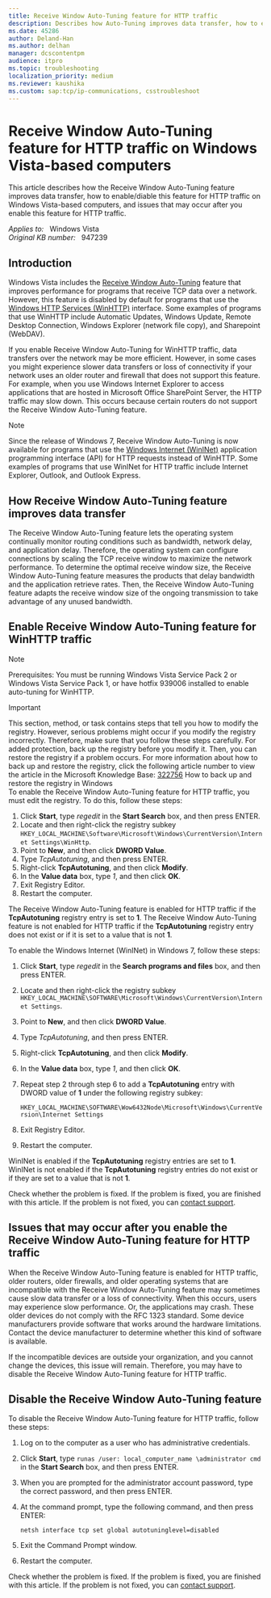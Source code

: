 ```yaml
---
title: Receive Window Auto-Tuning feature for HTTP traffic
description: Describes how Auto-Tuning improves data transfer, how to enable Auto-Tuning for HTTP traffic on Windows Vista-based computers, and issues that may occur after you enable Auto-Tuning for HTTP traffic.
ms.date: 45286
author: Deland-Han
ms.author: delhan
manager: dcscontentpm
audience: itpro
ms.topic: troubleshooting
localization_priority: medium
ms.reviewer: kaushika
ms.custom: sap:tcp/ip-communications, csstroubleshoot
---
```

# Receive Window Auto-Tuning feature for HTTP traffic on Windows Vista-based computers

This article describes how the Receive Window Auto-Tuning feature improves data transfer, how to enable/diable this feature for HTTP traffic on Windows Vista-based computers, and issues that may occur after you enable this feature for HTTP traffic.

_Applies to:_ &nbsp; Windows Vista  
_Original KB number:_ &nbsp; 947239

## Introduction

Windows Vista includes the [Receive Window Auto-Tuning](/previous-versions/technet-magazine/cc162519(v=msdn.10)) feature that improves performance for programs that receive TCP data over a network. However, this feature is disabled by default for programs that use the [Windows HTTP Services (WinHTTP)](/windows/win32/winhttp/about-winhttp) interface. Some examples of programs that use WinHTTP include Automatic Updates, Windows Update, Remote Desktop Connection, Windows Explorer (network file copy), and Sharepoint (WebDAV).

If you enable Receive Window Auto-Tuning for WinHTTP traffic, data transfers over the network may be more efficient. However, in some cases you might experience slower data transfers or loss of connectivity if your network uses an older router and firewall that does not support this feature. For example, when you use Windows Internet Explorer to access applications that are hosted in Microsoft Office SharePoint Server, the HTTP traffic may slow down. This occurs because certain routers do not support the Receive Window Auto-Tuning feature.

> [!NOTE]
> Since the release of Windows 7, Receive Window Auto-Tuning is now available for programs that use the [Windows Internet (WinINet)](/windows/win32/wininet/portal) application programming interface (API) for HTTP requests instead of WinHTTP. Some examples of programs that use WinINet for HTTP traffic include Internet Explorer, Outlook, and Outlook Express.

## How Receive Window Auto-Tuning feature improves data transfer

The Receive Window Auto-Tuning feature lets the operating system continually monitor routing conditions such as bandwidth, network delay, and application delay. Therefore, the operating system can configure connections by scaling the TCP receive window to maximize the network performance. To determine the optimal receive window size, the Receive Window Auto-Tuning feature measures the products that delay bandwidth and the application retrieve rates. Then, the Receive Window Auto-Tuning feature adapts the receive window size of the ongoing transmission to take advantage of any unused bandwidth.

## Enable Receive Window Auto-Tuning feature for WinHTTP traffic

> [!NOTE]
> Prerequisites: You must be running Windows Vista Service Pack 2 or Windows Vista Service Pack 1, or have hotfix 939006 installed to enable auto-tuning for WinHTTP.

> [!IMPORTANT]
> This section, method, or task contains steps that tell you how to modify the registry. However, serious problems might occur if you modify the registry incorrectly. Therefore, make sure that you follow these steps carefully. For added protection, back up the registry before you modify it. Then, you can restore the registry if a problem occurs. For more information about how to back up and restore the registry, click the following article number to view the article in the Microsoft Knowledge Base: [322756](https://support.microsoft.com/help/322756) How to back up and restore the registry in Windows  
To enable the Receive Window Auto-Tuning feature for HTTP traffic, you must edit the registry. To do this, follow these steps:

1. Click **Start**, type *regedit* in the **Start Search** box, and then press ENTER.
2. Locate and then right-click the registry subkey `HKEY_LOCAL_MACHINE\Software\Microsoft\Windows\CurrentVersion\Internet Settings\WinHttp`.
3. Point to **New**, and then click **DWORD Value**.
4. Type *TcpAutotuning*, and then press ENTER.
5. Right-click **TcpAutotuning**, and then click **Modify**.
6. In the **Value data** box, type *1*, and then click **OK**.
7. Exit Registry Editor.
8. Restart the computer.

The Receive Window Auto-Tuning feature is enabled for HTTP traffic if the **TcpAutotuning** registry entry is set to **1**. The Receive Window Auto-Tuning feature is not enabled for HTTP traffic if the **TcpAutotuning** registry entry does not exist or if it is set to a value that is not **1**.

To enable the Windows Internet (WinINet) in Windows 7, follow these steps:

1. Click **Start**, type *regedit* in the **Search programs and files** box, and then press ENTER.
2. Locate and then right-click the registry subkey `HKEY_LOCAL_MACHINE\SOFTWARE\Microsoft\Windows\CurrentVersion\Internet Settings`.
3. Point to **New**, and then click **DWORD Value**.
4. Type *TcpAutotuning*, and then press ENTER.
5. Right-click **TcpAutotuning**, and then click **Modify**.
6. In the **Value data** box, type *1*, and then click **OK**.
7. Repeat step 2 through step 6 to add a **TcpAutotuning** entry with DWORD value of **1** under the following registry subkey: 

    `HKEY_LOCAL_MACHINE\SOFTWARE\Wow6432Node\Microsoft\Windows\CurrentVersion\Internet Settings`

8. Exit Registry Editor.
9. Restart the computer.

WinINet is enabled if the **TcpAutotuning** registry entries are set to **1**. WinINet is not enabled if the **TcpAutotuning** registry entries do not exist or if they are set to a value that is not **1**.

Check whether the problem is fixed. If the problem is fixed, you are finished with this article. If the problem is not fixed, you can [contact support](https://support.microsoft.com/contactus).

## Issues that may occur after you enable the Receive Window Auto-Tuning feature for HTTP traffic

When the Receive Window Auto-Tuning feature is enabled for HTTP traffic, older routers, older firewalls, and older operating systems that are incompatible with the Receive Window Auto-Tuning feature may sometimes cause slow data transfer or a loss of connectivity. When this occurs, users may experience slow performance. Or, the applications may crash. These older devices do not comply with the RFC 1323 standard. Some device manufacturers provide software that works around the hardware limitations. Contact the device manufacturer to determine whether this kind of software is available.

If the incompatible devices are outside your organization, and you cannot change the devices, this issue will remain. Therefore, you may have to disable the Receive Window Auto-Tuning feature for HTTP traffic.

## Disable the Receive Window Auto-Tuning feature

To disable the Receive Window Auto-Tuning feature for HTTP traffic, follow these steps:

1. Log on to the computer as a user who has administrative credentials.
2. Click **Start**, type `runas /user: local_computer_name \administrator cmd` in the **Start Search** box, and then press ENTER.
3. When you are prompted for the administrator account password, type the correct password, and then press ENTER.
4. At the command prompt, type the following command, and then press ENTER:

    ```console
    netsh interface tcp set global autotuninglevel=disabled
    ```

5. Exit the Command Prompt window.
6. Restart the computer.

Check whether the problem is fixed. If the problem is fixed, you are finished with this article. If the problem is not fixed, you can [contact support](https://support.microsoft.com/contactus).
